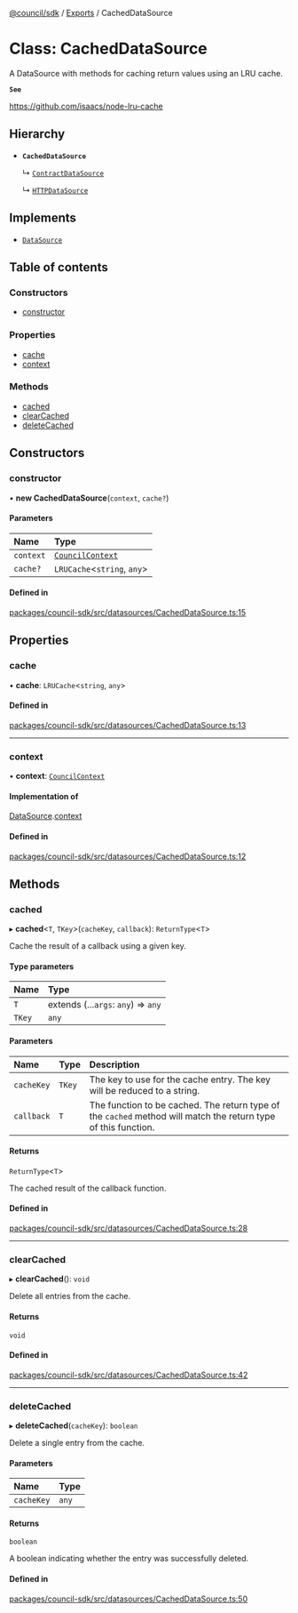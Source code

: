[@council/sdk](../README.md) / [Exports](../modules.md) / CachedDataSource

# Class: CachedDataSource

A DataSource with methods for caching return values using an LRU cache.

**`See`**

https://github.com/isaacs/node-lru-cache

## Hierarchy

- **`CachedDataSource`**

  ↳ [`ContractDataSource`](ContractDataSource.md)

  ↳ [`HTTPDataSource`](HTTPDataSource.md)

## Implements

- [`DataSource`](../interfaces/DataSource.md)

## Table of contents

### Constructors

- [constructor](CachedDataSource.md#constructor)

### Properties

- [cache](CachedDataSource.md#cache)
- [context](CachedDataSource.md#context)

### Methods

- [cached](CachedDataSource.md#cached)
- [clearCached](CachedDataSource.md#clearcached)
- [deleteCached](CachedDataSource.md#deletecached)

## Constructors

### constructor

• **new CachedDataSource**(`context`, `cache?`)

#### Parameters

| Name | Type |
| :------ | :------ |
| `context` | [`CouncilContext`](CouncilContext.md) |
| `cache?` | `LRUCache`<`string`, `any`\> |

#### Defined in

[packages/council-sdk/src/datasources/CachedDataSource.ts:15](https://github.com/element-fi/council-monorepo/blob/1bac428/packages/council-sdk/src/datasources/CachedDataSource.ts#L15)

## Properties

### cache

• **cache**: `LRUCache`<`string`, `any`\>

#### Defined in

[packages/council-sdk/src/datasources/CachedDataSource.ts:13](https://github.com/element-fi/council-monorepo/blob/1bac428/packages/council-sdk/src/datasources/CachedDataSource.ts#L13)

___

### context

• **context**: [`CouncilContext`](CouncilContext.md)

#### Implementation of

[DataSource](../interfaces/DataSource.md).[context](../interfaces/DataSource.md#context)

#### Defined in

[packages/council-sdk/src/datasources/CachedDataSource.ts:12](https://github.com/element-fi/council-monorepo/blob/1bac428/packages/council-sdk/src/datasources/CachedDataSource.ts#L12)

## Methods

### cached

▸ **cached**<`T`, `TKey`\>(`cacheKey`, `callback`): `ReturnType`<`T`\>

Cache the result of a callback using a given key.

#### Type parameters

| Name | Type |
| :------ | :------ |
| `T` | extends (...`args`: `any`) => `any` |
| `TKey` | `any` |

#### Parameters

| Name | Type | Description |
| :------ | :------ | :------ |
| `cacheKey` | `TKey` | The key to use for the cache entry. The key will be reduced to a string. |
| `callback` | `T` | The function to be cached. The return type of the `cached` method will match the return type of this function. |

#### Returns

`ReturnType`<`T`\>

The cached result of the callback function.

#### Defined in

[packages/council-sdk/src/datasources/CachedDataSource.ts:28](https://github.com/element-fi/council-monorepo/blob/1bac428/packages/council-sdk/src/datasources/CachedDataSource.ts#L28)

___

### clearCached

▸ **clearCached**(): `void`

Delete all entries from the cache.

#### Returns

`void`

#### Defined in

[packages/council-sdk/src/datasources/CachedDataSource.ts:42](https://github.com/element-fi/council-monorepo/blob/1bac428/packages/council-sdk/src/datasources/CachedDataSource.ts#L42)

___

### deleteCached

▸ **deleteCached**(`cacheKey`): `boolean`

Delete a single entry from the cache.

#### Parameters

| Name | Type |
| :------ | :------ |
| `cacheKey` | `any` |

#### Returns

`boolean`

A boolean indicating whether the entry was successfully deleted.

#### Defined in

[packages/council-sdk/src/datasources/CachedDataSource.ts:50](https://github.com/element-fi/council-monorepo/blob/1bac428/packages/council-sdk/src/datasources/CachedDataSource.ts#L50)
